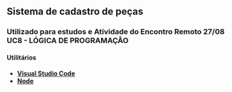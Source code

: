 ## Sistema de cadastro de peças

### Utilizado para estudos e Atividade do Encontro Remoto 27/08 UC8 - LÓGICA DE PROGRAMAÇÃO

#### **Utilitários**

- **[Visual Studio Code](https://code.visualstudio.com/)**
- **[Node](https://nodejs.org/en/)**
